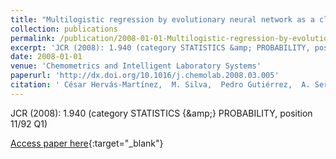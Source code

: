 ```yaml
---
title: "Multilogistic regression by evolutionary neural network as a classification tool to discriminate highly overlapping signals: Qualitative investigation of volatile organic compounds in polluted waters"
collection: publications
permalink: /publication/2008-01-01-Multilogistic-regression-by-evolutionary-neural-network-as-a-classification-tool-to-discriminate-highly-overlapping-signals-Qualitative-investigation-of-volatile-organic-compounds-in-polluted-waters
excerpt: 'JCR (2008): 1.940 (category STATISTICS &amp; PROBABILITY, position 11/92 Q1)'
date: 2008-01-01
venue: 'Chemometrics and Intelligent Laboratory Systems'
paperurl: 'http://dx.doi.org/10.1016/j.chemolab.2008.03.005'
citation: ' César Hervás-Martínez,  M. Silva,  Pedro Gutiérrez,  A. Serrano, &quot;Multilogistic regression by evolutionary neural network as a classification tool to discriminate highly overlapping signals: Qualitative investigation of volatile organic compounds in polluted waters.&quot; Chemometrics and Intelligent Laboratory Systems, 2008.'
---
```

JCR (2008): 1.940 (category STATISTICS {\&amp;} PROBABILITY, position 11/92 Q1)

[Access paper here](http://dx.doi.org/10.1016/j.chemolab.2008.03.005){:target="_blank"}
